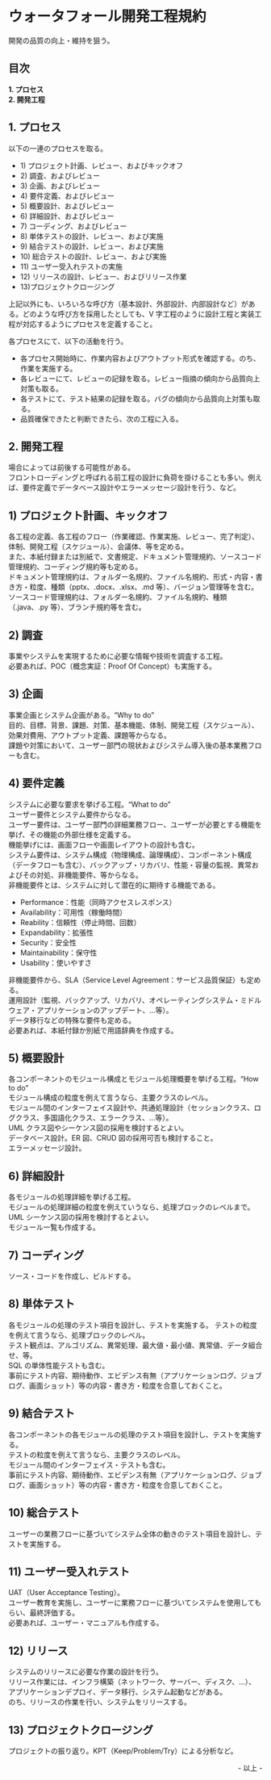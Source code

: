 # ウォータフォール開発工程規約

開発の品質の向上・維持を狙う。<br>

## 目次

**1\. プロセス**<br>
**2\. 開発工程**<br>

## 1. プロセス

以下の一連のプロセスを取る。

* 1\) プロジェクト計画、レビュー、およびキックオフ
* 2\) 調査、およびレビュー
* 3\) 企画、およびレビュー
* 4\) 要件定義、およびレビュー
* 5\) 概要設計、およびレビュー
* 6\) 詳細設計、およびレビュー
* 7\) コーディング、およびレビュー
* 8\) 単体テストの設計、レビュー、および実施
* 9\) 結合テストの設計、レビュー、および実施
* 10\) 総合テストの設計、レビュー、および実施
* 11\) ユーザー受入れテストの実施
* 12\) リリースの設計、レビュー、およびリリース作業
* 13\)プロジェクトクロージング

上記以外にも、いろいろな呼び方（基本設計、外部設計、内部設計など）がある。どのような呼び方を採用したとしても、V 字工程のように設計工程と実装工程が対応するようにプロセスを定義すること。<br>

各プロセスにて、以下の活動を行う。<br>

* 各プロセス開始時に、作業内容およびアウトプット形式を確認する。のち、作業を実施する。
* 各レビューにて、レビューの記録を取る。レビュー指摘の傾向から品質向上対策も取る。
* 各テストにて、テスト結果の記録を取る。バグの傾向から品質向上対策も取る。
* 品質確保できたと判断できたら、次の工程に入る。

## 2. 開発工程

場合によっては前後する可能性がある。<br>
フロントローディングと呼ばれる前工程の設計に負荷を掛けることも多い。例えば、要件定義でデータベース設計やエラーメッセージ設計を行う、など。<br>

## 1) プロジェクト計画、キックオフ

各工程の定義、各工程のフロー（作業確認、作業実施、レビュー、完了判定）、体制、開発工程（スケジュール）、会議体、等を定める。<br>
また、本紙付録または別紙で、文書規定、ドキュメント管理規約、ソースコード管理規約、コーディング規約等も定める。<br>
ドキュメント管理規約は、フォルダー名規約、ファイル名規約、形式・内容・書き方・粒度、種類（pptx、.docx、.xlsx、.md 等）、バージョン管理等を含む。
ソースコード管理規約は、フォルダー名規約、ファイル名規約、種類（.java、.py 等）、ブランチ規約等を含む。<br>

## 2) 調査

事業やシステムを実現するために必要な情報や技術を調査する工程。<br>
必要あれば、POC（概念実証：Proof Of Concept）も実施する。<br>

## 3) 企画

事業企画とシステム企画がある。“Why to do”<br>
目的、目標、背景、課題、対策、基本機能、体制、開発工程（スケジュール）、効果対費用、アウトプット定義、課題等からなる。<br>
課題や対策において、ユーザー部門の現状およびシステム導入後の基本業務フローも含む。

## 4) 要件定義

システムに必要な要求を挙げる工程。“What to do”<br>
ユーザー要件とシステム要件からなる。<br>
ユーザー要件は、ユーザー部門の詳細業務フロー、ユーザーが必要とする機能を挙げ、その機能の外部仕様を定義する。<br>
機能挙げには、画面フローや画面レイアウトの設計も含む。<br>
システム要件は、システム構成（物理構成、論理構成）、コンポーネント構成（データフローも含む）、バックアップ・リカバリ、性能・容量の監視、異常およびその対処、非機能要件、等からなる。<br>
非機能要件とは、システムに対して潜在的に期待する機能である。<br>

* Performance：性能（同時アクセスレスポンス）
* Availability：可用性（稼働時間）
* Reability：信頼性（停止時間、回数）
* Expandability：拡張性
* Security：安全性
* Maintainability：保守性
* Usability：使いやすさ

非機能要件から、SLA（Service Level Agreement：サービス品質保証）も定める。<br>
運用設計（監視、バックアップ、リカバリ、オペレーティングシステム・ミドルウェア・アプリケーションのアップデート、...等）。<br>
データ移行などの特殊な要件も定める。<br>
必要あれば、本紙付録か別紙で用語辞典を作成する。<br>

## 5) 概要設計

各コンポーネントのモジュール構成とモジュール処理概要を挙げる工程。“How to do”<br>
モジュール構成の粒度を例えて言うなら、主要クラスのレベル。<br>
モジュール間のインターフェイス設計や、共通処理設計（セッションクラス、ログクラス、多国語化クラス、エラークラス、...等）。<br>
UML クラス図やシーケンス図の採用を検討するとよい。<br>
データベース設計。ER 図、CRUD 図の採用可否も検討すること。<br>
エラーメッセージ設計。<br>

## 6) 詳細設計

各モジュールの処理詳細を挙げる工程。<br>
モジュールの処理詳細の粒度を例えていうなら、処理ブロックのレベルまで。<br>
UML シーケンス図の採用を検討するとよい。<br>
モジュール一覧も作成する。<br>

## 7) コーディング

ソース・コードを作成し、ビルドする。<br>

## 8) 単体テスト

各モジュールの処理のテスト項目を設計し、テストを実施する。
テストの粒度を例えて言うなら、処理ブロックのレベル。<br>
テスト観点は、アルゴリズム、異常処理、最大値・最小値、異常値、データ組合せ、等。<br>
SQL の単体性能テストも含む。<br>
事前にテスト内容、期待動作、エビデンス有無（アプリケーションログ、ジョブログ、画面ショット）等の内容・書き方・粒度を合意しておくこと。<br>

## 9) 結合テスト

各コンポーネントの各モジュールの処理のテスト項目を設計し、テストを実施する。<br>
テストの粒度を例えて言うなら、主要クラスのレベル。<br>
モジュール間のインターフェイス・テストも含む。<br>
事前にテスト内容、期待動作、エビデンス有無（アプリケーションログ、ジョブログ、画面ショット）等の内容・書き方・粒度を合意しておくこと。<br>

## 10) 総合テスト

ユーザーの業務フローに基づいてシステム全体の動きのテスト項目を設計し、テストを実施する。<br>

## 11) ユーザー受入れテスト

UAT（User Acceptance Testing）。<br>
ユーザー教育を実施し、ユーザーに業務フローに基づいてシステムを使用してもらい、最終評価する。<br>
必要あれば、ユーザー・マニュアルも作成する。<br>

## 12) リリース

システムのリリースに必要な作業の設計を行う。<br>
リリース作業には、インフラ構築（ネットワーク、サーバー、ディスク、...）、アプリケーションデプロイ、データ移行、システム起動などがある。<br>
のち、リリースの作業を行い、システムをリリースする。<br>

## 13) プロジェクトクロージング

プロジェクトの振り返り。KPT（Keep/Problem/Try）による分析など。<br>


<div style="text-align: right;">- 以上 -</div>
